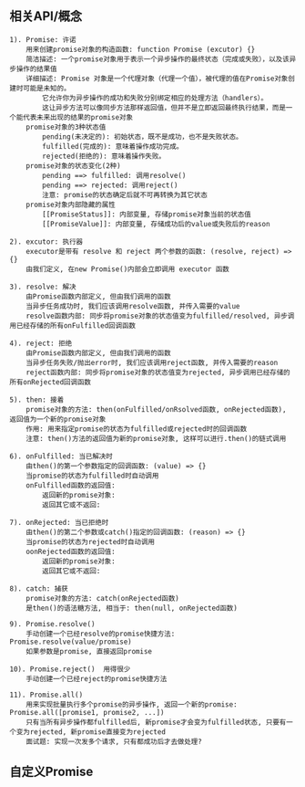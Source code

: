 ## 相关API/概念
    1). Promise: 许诺  
        用来创建promise对象的构造函数: function Promise (excutor) {}
        简洁描述: 一个promise对象用于表示一个异步操作的最终状态（完成或失败），以及该异步操作的结果值
        详细描述: Promise 对象是一个代理对象（代理一个值），被代理的值在Promise对象创建时可能是未知的。
            它允许你为异步操作的成功和失败分别绑定相应的处理方法（handlers）。 
            这让异步方法可以像同步方法那样返回值，但并不是立即返回最终执行结果，而是一个能代表未来出现的结果的promise对象
        promise对象的3种状态值
            pending(未决定的): 初始状态，既不是成功，也不是失败状态。
            fulfilled(完成的): 意味着操作成功完成。  
            rejected(拒绝的): 意味着操作失败。
        promise对象的状态变化(2种)
            pending ==> fulfilled: 调用resolve()
            pending ==> rejected: 调用reject()
            注意: promise的状态确定后就不可再转换为其它状态
        promise对象内部隐藏的属性
            [[PromiseStatus]]: 内部变量, 存储promise对象当前的状态值
            [[PromiseValue]]: 内部变量, 存储成功后的value或失败后的reason
    
    2). excutor: 执行器
        executor是带有 resolve 和 reject 两个参数的函数: (resolve, reject) => {}
        由我们定义, 在new Promise()内部会立即调用 executor 函数
   
    3). resolve: 解决
        由Promise函数内部定义, 但由我们调用的函数
        当异步任务成功时, 我们应该调用resolve函数, 并传入需要的value
        resolve函数内部: 同步将promise对象的状态值变为fulfilled/resolved, 异步调用已经存储的所有onFulfilled回调函数
        
    4). reject: 拒绝
        由Promise函数内部定义, 但由我们调用的函数
        当异步任务失败/抛出error时, 我们应该调用reject函数, 并传入需要的reason
        reject函数内部: 同步将promise对象的状态值变为rejected, 异步调用已经存储的所有onRejected回调函数
        
    5). then: 接着
        promise对象的方法: then(onFulfilled/onRsolved函数, onRejected函数), 返回值为一个新的promise对象
        作用: 用来指定promise的状态为fulfilled或rejected时的回调函数
        注意: then()方法的返回值为新的promise对象, 这样可以进行.then()的链式调用
    
    6). onFulfilled: 当已解决时
        由then()的第一个参数指定的回调函数: (value) => {}
        当promise的状态为fulfilled时自动调用
        onFulfilled函数的返回值:
            返回新的promise对象: 
            返回其它或不返回:
            
    7). onRejected: 当已拒绝时
        由then()的第二个参数或catch()指定的回调函数: (reason) => {}
        当promise的状态为rejected时自动调用
        oonRejected函数的返回值:
            返回新的promise对象: 
            返回其它或不返回:
            
    8). catch: 捕获
        promise对象的方法: catch(onRejected函数)
        是then()的语法糖方法, 相当于: then(null, onRejected函数)
        
    9). Promise.resolve()
        手动创建一个已经resolve的promise快捷方法: Promise.resolve(value/promise)
        如果参数是promise, 直接返回promise
        
    10). Promise.reject()  用得很少
        手动创建一个已经reject的promise快捷方法
    
    11). Promise.all()
        用来实现批量执行多个promise的异步操作, 返回一个新的promise: Promise.all([promise1, promise2, ...])
        只有当所有异步操作都fulfilled后, 新promise才会变为fulfilled状态, 只要有一个变为rejected, 新promise直接变为rejected
        面试题: 实现一次发多个请求, 只有都成功后才去做处理?
        
## 自定义Promise
    